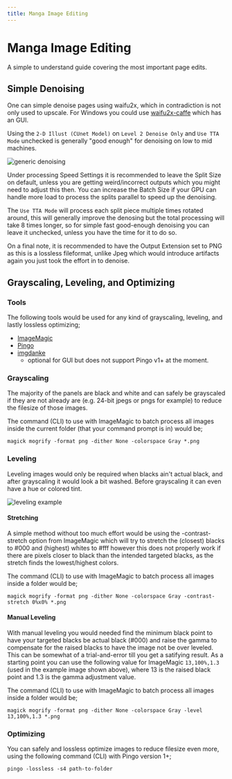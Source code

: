 ```yaml
---
title: Manga Image Editing
---
```

# Manga Image Editing
A simple to understand guide covering the most important page edits.
<Authors page="imagedit" />

## Simple Denoising

One can simple denoise pages using waifu2x, which in contradiction is not only used to upscale. For Windows you could use [waifu2x-caffe](https://github.com/lltcggie/waifu2x-caffe/releases) which has an GUI.

Using the `2-D Illust (CUnet Model)` on `Level 2 Denoise Only` and `Use TTA Mode`  unchecked is generally "good enough" for denoising on low to mid machines.

![generic denoising](/ss/waifu.jpg)

Under processing Speed Settings it is recommended to leave the Split Size on default, unless you are getting weird/incorrect outputs which you might need to adjust this then. You can increase the Batch Size if your GPU can handle more load to process the splits parallel to speed up the denoising.

The `Use TTA Mode` will process each split piece multiple times rotated around, this will generally improve the denosing but the total processing will take 8 times longer, so for simple fast good-enough denoising you can leave it unchecked, unless you have the time for it to do so.

On a final note, it is recommended to have the Output Extension set to PNG as this is a lossless fileformat, unlike Jpeg which would introduce artifacts again you just took the effort in to denoise.

## Grayscaling, Leveling, and Optimizing

### Tools

The following tools would be used for any kind of grayscaling, leveling, and lastly lossless optimizing;
- [ImageMagic](https://imagemagick.org/index.php)
- [Pingo](https://css-ig.net/pingo)
- [imgdanke](https://github.com/DrWhoCares/imgdanke)
    - optional for GUI but does not support Pingo v1+ at the moment.

### Grayscaling

The majority of the panels are black and white and can safely be grayscaled if they are not already are (e.g. 24-bit jpegs or pngs for example) to reduce the filesize of those images.

The command (CLI) to use with ImageMagic to batch process all images inside the current folder (that your command prompt is in) would be;

```
magick mogrify -format png -dither None -colorspace Gray *.png

```

### Leveling

Leveling images would only be required when blacks ain't actual black, and after grayscaling it would look a bit washed. Before grayscaling it can even have a hue or colored tint.

![leveling example](/ss/scaling.png)

#### Stretching

A simple method without too much effort would be using the -contrast-stretch option from ImageMagic which will try to stretch the (closest) blacks to #000 and (highest) whites to #fff however this does not properly work if there are pixels closer to black than the intended targeted blacks, as the stretch finds the lowest/highest colors.

The command (CLI) to use with ImageMagic to batch process all images inside a folder would be;

```
magick mogrify -format png -dither None -colorspace Gray -contrast-stretch 0%x0% *.png
```

#### Manual Leveling

With manual leveling you would needed find the minimum black point to have your targeted blacks be actual black (#000) and raise the gamma to compensate for the raised blacks to have the image not be over leveled. This can be somewhat of a trial-and-error till you get a satifying result. As a starting point you can use the following value for ImageMagic `13,100%,1.3` (used in the example image shown above), where 13 is the raised black point and 1.3 is the gamma adjustment value.

The command (CLI) to use with ImageMagic to batch process all images inside a folder would be;

```
magick mogrify -format png -dither None -colorspace Gray -level 13,100%,1.3 *.png
```

### Optimizing

You can safely and lossless optimize images to reduce filesize even more, using the following command (CLI) with Pingo version 1+;

```
pingo -lossless -s4 path-to-folder
```
